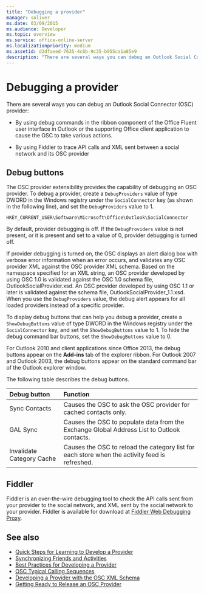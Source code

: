 ```yaml
---
title: "Debugging a provider"
manager: soliver
ms.date: 03/09/2015
ms.audience: Developer
ms.topic: overview
ms.service: office-online-server
ms.localizationpriority: medium
ms.assetid: d2dfaeed-7635-4c6b-9c35-b955ca1a85e9
description: "There are several ways you can debug an Outlook Social Connector (OSC) provider:"
---
```


# Debugging a provider

There are several ways you can debug an Outlook Social Connector (OSC) provider:
  
- By using debug commands in the ribbon component of the Office Fluent user interface in Outlook or the supporting Office client application to cause the OSC to take various actions.

- By using Fiddler to trace API calls and XML sent between a social network and its OSC provider

## Debug buttons

The OSC provider extensibility provides the capability of debugging an OSC provider. To debug a provider, create a `DebugProviders` value of type DWORD in the Windows registry under the `SocialConnector` key (as shown in the following line), and set the `DebugProviders` value to 1.
  
`HKEY_CURRENT_USER\Software\Microsoft\Office\Outlook\SocialConnector`
  
By default, provider debugging is off. If the `DebugProviders` value is not present, or it is present and set to a value of 0, provider debugging is turned off.
  
If provider debugging is turned on, the OSC displays an alert dialog box with verbose error information when an error occurs, and validates any OSC provider XML against the OSC provider XML schema. Based on the namespace specified for an XML string, an OSC provider developed by using OSC 1.0 is validated against the OSC 1.0 schema file, OutlookSocialProvider.xsd. An OSC provider developed by using OSC 1.1 or later is validated against the schema file, OutlookSocialProvider_1.1.xsd. When you use the `DebugProviders` value, the debug alert appears for all loaded providers instead of a specific provider.
  
To display debug buttons that can help you debug a provider, create a `ShowDebugButtons` value of type DWORD in the Windows registry under the `SocialConnector` key, and set the `ShowDebugButtons` value to 1. To hide the debug command bar buttons, set the `ShowDebugButtons` value to 0.
  
For Outlook 2010 and client applications since Office 2013, the debug buttons appear on the **Add-ins** tab of the explorer ribbon. For Outlook 2007 and Outlook 2003, the debug buttons appear on the standard command bar of the Outlook explorer window.
  
The following table describes the debug buttons.
  
|**Debug button**|**Function**|
|:-----|:-----|
|Sync Contacts  <br/> |Causes the OSC to ask the OSC provider for cached contacts only. |
|GAL Sync  <br/> |Causes the OSC to populate data from the Exchange Global Address List to Outlook contacts. |
|Invalidate Category Cache  <br/> |Causes the OSC to reload the category list for each store when the activity feed is refreshed. |

## Fiddler

Fiddler is an over-the-wire debugging tool to check the API calls sent from your provider to the social network, and XML sent by the social network to your provider. Fiddler is available for download at [Fiddler Web Debugging Proxy](https://www.fiddler2.com/fiddler2/version.asp).
  
## See also

- [Quick Steps for Learning to Develop a Provider](quick-steps-for-learning-to-develop-a-provider.md)  
- [Synchronizing Friends and Activities](synchronizing-friends-and-activities.md)
- [Best Practices for Developing a Provider](best-practices-for-developing-a-provider.md)
- [OSC Typical Calling Sequences](osc-typical-calling-sequences.md)  
- [Developing a Provider with the OSC XML Schema](developing-a-provider-with-the-osc-xml-schema.md)  
- [Getting Ready to Release an OSC Provider](getting-ready-to-release-an-osc-provider.md)

